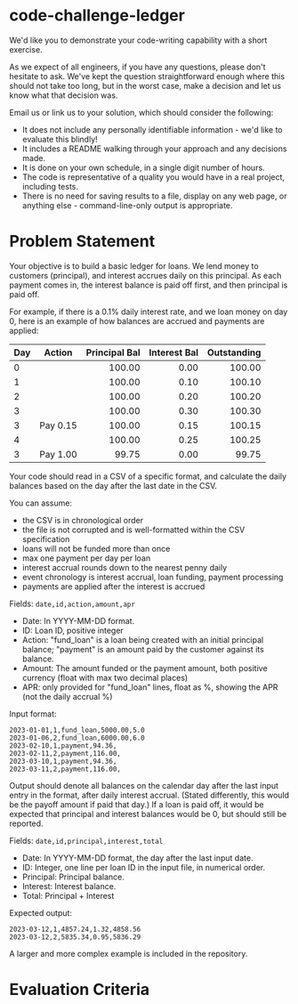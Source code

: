 # code-challenge-ledger

We'd like you to demonstrate your code-writing capability with a short exercise.

As we expect of all engineers, if you have any questions, please don't hesitate to ask. We've kept the question straightforward enough where this should not take too long, but in the worst case, make a decision and let us know what that decision was.

Email us or link us to your solution, which should consider the following:

- It does not include any personally identifiable information - we'd like to evaluate this blindly!
- It includes a README walking through your approach and any decisions made.
- It is done on your own schedule, in a single digit number of hours.
- The code is representative of a quality you would have in a real project, including tests.
- There is no need for saving results to a file, display on any web page, or anything else - command-line-only output is appropriate.

# Problem Statement

Your objective is to build a basic ledger for loans. We lend money to customers (principal), and interest accrues daily on this principal. As each payment comes in, the interest balance is paid off first, and then principal is paid off.

For example, if there is a 0.1% daily interest rate, and we loan money on day 0, here is an example of how balances are accrued and payments are applied:

| Day | Action   | Principal Bal | Interest Bal | Outstanding |
|-----|----------|--------------:|-------------:|------------:|
| 0   |          |        100.00 |         0.00 |      100.00 |
| 1   |          |        100.00 |         0.10 |      100.10 |
| 2   |          |        100.00 |         0.20 |      100.20 |
| 3   |          |        100.00 |         0.30 |      100.30 |
| 3   | Pay 0.15 |        100.00 |         0.15 |      100.15 |
| 4   |          |        100.00 |         0.25 |      100.25 |
| 3   | Pay 1.00 |         99.75 |         0.00 |       99.75 |


Your code should read in a CSV of a specific format, and calculate the daily balances based on the day after the last date in the CSV.

You can assume:
- the CSV is in chronological order
- the file is not corrupted and is well-formatted within the CSV specification
- loans will not be funded more than once
- max one payment per day per loan
- interest accrual rounds down to the nearest penny daily
- event chronology is interest accrual, loan funding, payment processing
- payments are applied after the interest is accrued

Fields:
`date,id,action,amount,apr`

- Date: In YYYY-MM-DD format.
- ID: Loan ID, positive integer
- Action: "fund_loan" is a loan being created with an initial principal balance; "payment" is an amount paid by the customer against its balance.
- Amount: The amount funded or the payment amount, both positive currency (float with max two decimal places)
- APR: only provided for "fund_loan" lines, float as %, showing the APR (not the daily accrual %)

Input format:
```
2023-01-01,1,fund_loan,5000.00,5.0
2023-01-06,2,fund_loan,6000.00,6.0
2023-02-10,1,payment,94.36,
2023-02-11,2,payment,116.00,
2023-03-10,1,payment,94.36,
2023-03-11,2,payment,116.00,
```

Output should denote all balances on the calendar day after the last input entry in the format, after daily interest accrual. (Stated differently, this would be the payoff amount if paid that day.) If a loan is paid off, it would be expected that principal and interest balances would be 0, but should still be reported.

Fields:
`date,id,principal,interest,total`

- Date: In YYYY-MM-DD format, the day after the last input date.
- ID: Integer, one line per loan ID in the input file, in numerical order.
- Principal: Principal balance.
- Interest: Interest balance.
- Total: Principal + Interest

Expected output:
```
2023-03-12,1,4857.24,1.32,4858.56
2023-03-12,2,5835.34,0.95,5836.29
```

A larger and more complex example is included in the repository.

# Evaluation Criteria



